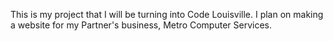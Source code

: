 This is my project that I will be turning into Code Louisville. I plan on making a website for my Partner's business, Metro Computer Services.
